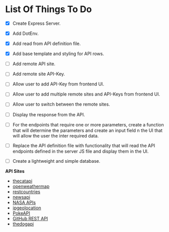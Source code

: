 **List Of Things To Do**
=
- [X] Create Express Server.
- [X] Add DotEnv.
- [X] Add read from API definition file.
- [x] Add base template and styling for API rows.
- [ ] Add remote API site.
- [ ] Add remote site API-Key.
- [ ] Allow user to add API-Key from frontend UI.
- [ ] Allow user to add multiple remote sites and API-Keys from frontend UI.
- [ ] Allow user to switch between the remote sites.
- [ ] Display the response from the API.
- [ ] For the endpoints that require one or more parameters, create a function that will determine the parameters and create an input field n the UI that will allow the user the inter required data.
- [ ] Replace the API definition file with functionality that will read the API endpoints defined in the server JS file and display them in the UI.
- [ ] Create a lightweight and simple database.


**API Sites**
- [thecatapi](https://thecatapi.com/)
- [openweathermap](https://openweathermap.org/)
- [restcountries](https://restcountries.com/#endpoints-code)
- [newsapi](https://newsapi.org/)
- [NASA APIs](https://api.nasa.gov/)
- [ipgeolocation](https://ipgeolocation.io/)
- [PokeAPI](https://pokeapi.co/)
- [GitHub REST API](https://docs.github.com/en/rest?apiVersion=2022-11-28)
- [thedogapi](https://www.thedogapi.com/)